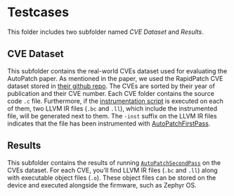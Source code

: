 # Testcases

This folder includes two subfolder named *CVE Dataset* and *Results*.  

## CVE Dataset
This subfolder contains the real-world CVEs dataset used for evaluating the AutoPatch paper. As mentioned in the paper, we used the RapidPatch CVE dataset stored in [their github repo](https://github.com/IoTAccessControl/RapidPatch.git). The CVEs are sorted by their year of publication and their CVE number. Each CVE folder contains the source code `.c` file. 
Furthermore, if the [instrumentation script](https://github.com/Moh3nsalehi/AutoPatchCode/blob/main/Scripts/instrument.sh) is executed on each of them, two LLVM IR files (`.bc` and `.ll`), which include the instrumented file, will be generated next to them. The `-inst` suffix on the LLVM IR files indicates that the file has been instrumented with [AutoPatchFirstPass](../LLVM%20Passes/AutoPatchFirstPass). 

## Results
This subfolder contains the results of running [`AutoPatchSecondPass`](../LLVM%20Passes/AutoPatchSecondPass) on the CVEs dataset. For each CVE, you'll find LLVM IR files (`.bc` and `.ll`) along with executable object files (`.o`). These object files can be stored on the device and executed alongside the firmware, such as Zephyr OS. 
